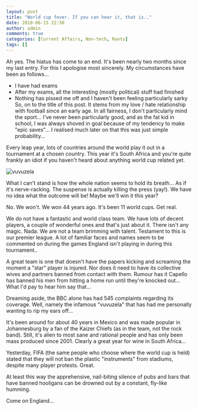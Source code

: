 ```yaml
---
layout: post
title: "World cup fever. If you can hear it, that is.."
date: 2010-06-15 22:50
author: admin
comments: true
categories: [Current Affairs, Non-tech, Rants]
tags: []
---
```

Ah yes. The hiatus has come to an end. It's been nearly two months since my last entry. For this I apologise most sincerely. My circumstances have been as follows...


*   I have had exams
*   After my exams, all the interesting (mostly political) stuff had finished
*   Nothing has pissed me off and I haven't been feeling particularly sarky
So, on to the title of this post. It stems from my love / hate relationship with football since an early age.
In all fairness, I don't particularly mind the sport... I've never been particularly good, and as the fat kid in school, I was always shoved in goal because of my tendency to make "epic saves"... I realised much later on that this was just simple probability...

<!--more-->Every leap year, lots of countries around the world play it out in a tournament at a chosen country. This year it's South Africa and you're quite frankly an idiot if you haven't heard about anything world cup related yet.

![vuvuzela](http://1.bp.blogspot.com/_CEGh0PXcbU8/SkJKX2xZJhI/AAAAAAAABCM/6OFTIpN5qiU/s400/Eish-Vuvuzela-Just-Football.jpg "A vuvuzela - The most delicate of musical instruments...")

What I can't stand is how the whole nation seems to hold its breath... As if it's nerve-racking. The suspense is actually killing the press (yay!). We have no idea what the outcome will be! Maybe we'll win it this year?

No. We won't. We won 44 years ago. It's been 11 world cups. Get real.

We do not have a fantastic and world class team. We have lots of decent players, a couple of wonderful ones and that's just about it. There isn't any magic. Nada. We are not a team brimming with talent. Testament to this is our premier league. A lot of familiar faces and names seem to be commented on during the games England *isn't* playing in during this tournament..

A great team is one that doesn't have the papers kicking and screaming the moment a "star" player is injured. Nor does it need to have its collective wives and partners banned from contact with them. Rumour has it Capello has banned his men from hitting a home run until they're knocked out... What I'd pay to hear him say that...

Dreaming aside, the BBC alone has had 545 complaints regarding its coverage. Well, namely the infamous "vuvuzela" that has had me personally wanting to rip my ears off...

It's been around for about 40 years in Mexico and was made popular in Johannesburg by a fan of the Kaizer Chiefs (as in the team, not the rock band). Still, it's alien to most sane and rational people and has only been mass produced since 2001. Clearly a great year for wine in South Africa...

Yesterday, FIFA (the same people who choose where the world cup is held) stated that they will not ban the plastic "instruments" from stadiums, despite many player protests. Great.

At least this way the apprehensive, nail-biting silence of pubs and bars that have banned hooligans can be drowned out by a constant, fly-like humming.

Come on England...
